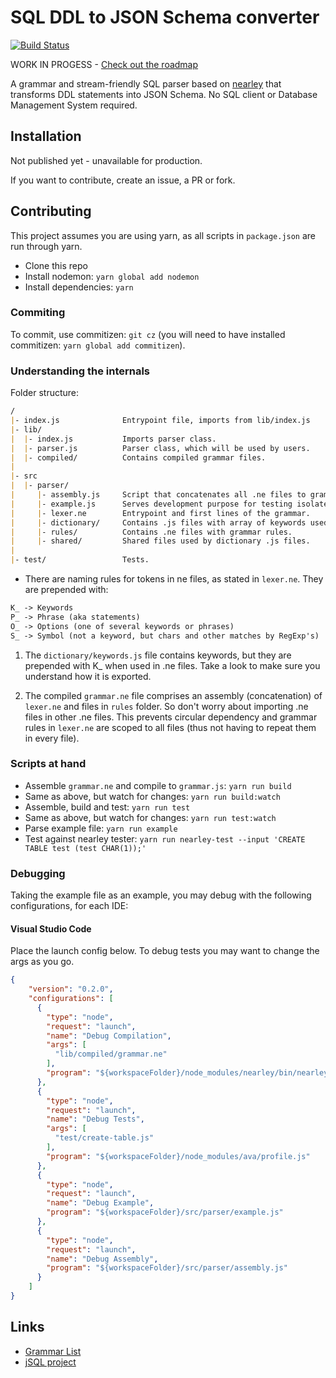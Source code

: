 # SQL DDL to JSON Schema converter

[![Build Status](https://travis-ci.org/duartealexf/sql-ddl-to-json-schema.svg?branch=master)](https://travis-ci.org/duartealexf/sql-ddl-to-json-schema)

WORK IN PROGESS - [Check out the roadmap](https://github.com/duartealexf/sql-ddl-to-json-schema/blob/master/ROADMAP.md)

A grammar and stream-friendly SQL parser based on [nearley](nearley.js.org) that transforms DDL statements into JSON Schema.
No SQL client or Database Management System required.

## Installation

Not published yet - unavailable for production.

If you want to contribute, create an issue, a PR or fork.

<!-- `yarn add sql-ddl-to-json-schema`; -->
<!-- or -->
<!-- `npm i sql-ddl-to-json-schema`; -->

## Contributing

This project assumes you are using yarn, as all scripts in `package.json` are run through yarn.

- Clone this repo
- Install nodemon: `yarn global add nodemon`
- Install dependencies: `yarn`

### Commiting

To commit, use commitizen: `git cz` (you will need to have installed commitizen: `yarn global add commitizen`).

### Understanding the internals

Folder structure:

```md
/
|- index.js              Entrypoint file, imports from lib/index.js
|- lib/
|  |- index.js           Imports parser class.
|  |- parser.js          Parser class, which will be used by users.
|  |- compiled/          Contains compiled grammar files.
|
|- src
|  |- parser/
|     |- assembly.js     Script that concatenates all .ne files to grammar.ne.
|     |- example.js      Serves development purpose for testing isolated statements.
|     |- lexer.ne        Entrypoint and first lines of the grammar.
|     |- dictionary/     Contains .js files with array of keywords used in lexer.ne.
|     |- rules/          Contains .ne files with grammar rules.
|     |- shared/         Shared files used by dictionary .js files.
|
|- test/                 Tests.
```

- There are naming rules for tokens in ne files, as stated in `lexer.ne`. They are prepended with:

```txt
K_ -> Keywords
P_ -> Phrase (aka statements)
O_ -> Options (one of several keywords or phrases)
S_ -> Symbol (not a keyword, but chars and other matches by RegExp's)
```

1. The `dictionary/keywords.js` file contains keywords, but they are prepended with K_ when used in .ne files. Take a look to make sure you understand how it is exported.

1. The compiled `grammar.ne` file comprises an assembly (concatenation) of `lexer.ne` and files in `rules` folder. So don't worry about importing .ne files in other .ne files. This prevents circular dependency and grammar rules in `lexer.ne` are scoped to all files (thus not having to repeat them in every file).

### Scripts at hand

- Assemble `grammar.ne` and compile to `grammar.js`: `yarn run build`
- Same as above, but watch for changes: `yarn run build:watch`
- Assemble, build and test: `yarn run test`
- Same as above, but watch for changes: `yarn run test:watch`
- Parse example file: `yarn run example`
- Test against nearley tester: `yarn run nearley-test --input 'CREATE TABLE test (test CHAR(1));'`

### Debugging

Taking the example file as an example, you may debug with the following configurations, for each IDE:

#### Visual Studio Code

Place the launch config below.
To debug tests you may want to change the args as you go.

```json
{
    "version": "0.2.0",
    "configurations": [
      {
        "type": "node",
        "request": "launch",
        "name": "Debug Compilation",
        "args": [
          "lib/compiled/grammar.ne"
        ],
        "program": "${workspaceFolder}/node_modules/nearley/bin/nearleyc.js"
      },
      {
        "type": "node",
        "request": "launch",
        "name": "Debug Tests",
        "args": [
          "test/create-table.js"
        ],
        "program": "${workspaceFolder}/node_modules/ava/profile.js"
      },
      {
        "type": "node",
        "request": "launch",
        "name": "Debug Example",
        "program": "${workspaceFolder}/src/parser/example.js"
      },
      {
        "type": "node",
        "request": "launch",
        "name": "Debug Assembly",
        "program": "${workspaceFolder}/src/parser/assembly.js"
      }
    ]
}

```

## Links
- [Grammar List](http://www.antlr3.org/grammar/list.html)
- [jSQL project](https://github.com/Pamblam/jSQL)
